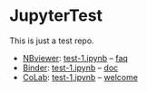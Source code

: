 # JupyterTest

This is just a test repo.

- [NBviewer](https://nbviewer.jupyter.org/): [test-1.ipynb](https://nbviewer.jupyter.org/github/jeblad/JupyterTest/blob/master/test-1.ipynb) – [faq](https://nbviewer.jupyter.org/faq)
- [Binder](https://mybinder.org/): [test-1.ipynb](https://hub.mybinder.org/user/jeblad-jupytertest-j0nigwj2/notebooks/test-1.ipynb) – [doc](https://mybinder.readthedocs.io/en/latest/)
- [CoLab](https://colab.research.google.com): [test-1.ipynb](https://colab.research.google.com/github/jeblad/JupyterTest/blob/master/test-1.ipynb) – [welcome](https://colab.research.google.com/notebooks/welcome.ipynb)
